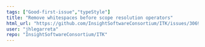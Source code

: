 ```yaml
---
tags: ["Good-first-issue","typeStyle"]
title: "Remove whitespaces before scope resolution operators"
html_url: "https://github.com/InsightSoftwareConsortium/ITK/issues/3069"
user: "jhlegarreta"
repo: "InsightSoftwareConsortium/ITK"
---
```


